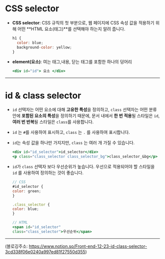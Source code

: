 # CSS selector

- **CSS selector**: CSS 규칙의 첫 부분으로, 웹 페이지에 CSS 속성 값을 적용하기 위해 어떤 **HTML 요소(태그)**를 선택해야 하는지 알려 줍니다.

  ```jsx
  h1 {
  	color: blue;
    background-color: yellow;
  }
  ```

- **element(요소)**: 여는 태그,내용, 닫는 태그를 포함한 하나의 덩어리

  ```jsx
  <div id="id"> 요소 </div>
  ```

---

# id & class selector

- `id` 선택자는 어떤 요소에 대해 **고유한 특성**을 정의하고, `class` 선택자는 어떤 분류 안에 **포함된 요소의 특성**을 정의하기 때문에, 문서 내에서 **한 번 적용**될 스타일은 `id`, **여러 번 반복**될 스타일은 `class`를 사용합니다.
- `id` 는 `#`를 사용하여 표시하고, `class` 는 `.` 를 사용하여 표시합니다.
- `id`는 속성 값을 하나만 가지지만, `class` 는 여러 개 가질 수 있습니다.

  ```jsx
  <div id="id_selector">id_selector</div>
  <p class="class_selector class_selector_bg">class_selector_&bg</p>
  ```

* `id`가 `class` 선택자 보다 우선순위가 높습니다. 우선으로 적용되어야 할 스타일을 `id` 를 사용하여 정의하는 것이 좋습니다.

  ```jsx
  // CSS
  #id_selector {
  color: green;
  }

  .class_selector {
  color: blue;
  }

  // HTML
  <span id="id_selector"
  class="class_selector">우선순위</span>
  ```

---

(블로깅주소: https://www.notion.so/Front-end-12-23-id-class-selector-3cd338f06e0240a997ed81f27550d355)
